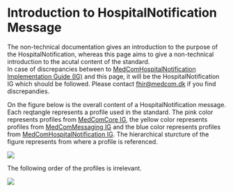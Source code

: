 # Introduction to HospitalNotification Message

The non-technical documentation gives an introduction to the purpose of the HospitalNotification, whereas this page aims to give a non-technical introduction to the acutal content of the standard. <br> 
In case of discrepancies between to [MedComHospitalNotification Implementation Guide (IG)](https://build.fhir.org/ig/hl7dk/dk-medcom-hospitalnotification) and this page, it will be the HospitalNotification IG which should be followed. Please contact fhir@medcom.dk if you find discrepandies.

On the figure below is the overall content of a HospitalNotification message. Each reqtangle represents a profile used in the standard. 
The pink color represents profiles from [MedComCore IG](https://build.fhir.org/ig/hl7dk/dk-medcom-core), the yellow color represents profiles from [MedComMessaging IG](https://build.fhir.org/ig/hl7dk/dk-medcom-messaging) and the blue color represents profiles from [MedComHospitalNotification IG](https://build.fhir.org/ig/hl7dk/dk-medcom-hospitalnotification). The hierarchical sturcture of the figure represents from where a profile is referenced.

![](/testSimpleDiagram.png)

The following 
order of the profiles is irrelevant. 

![](/HNAdmitFinish.png)



